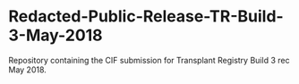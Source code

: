 # Redacted-Public-Release-TR-Build-3-May-2018
Repository containing the CIF submission for Transplant Registry Build 3 rec May 2018.

